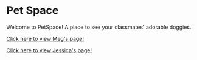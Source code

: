 # Pet Space
Welcome to PetSpace! A place to see your classmates' adorable doggies. 

[Click here to view Meg's page!](https://megrose8.github.io/hello-world/)

[Click here to view Jessica's page!](https://jessicahopkins.github.io/hello-world/)
